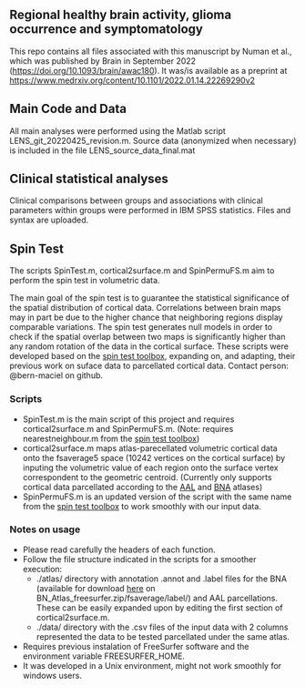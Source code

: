 ## Regional healthy brain activity, glioma occurrence and symptomatology ##

This repo contains all files associated with this manuscript by Numan et al., which was published by Brain in September 2022 (https://doi.org/10.1093/brain/awac180). It was/is available as a preprint at https://www.medrxiv.org/content/10.1101/2022.01.14.22269290v2

## Main Code and Data ##

All main analyses were performed using the Matlab script LENS_git_20220425_revision.m. Source data (anonymized when necessary) is included in the file LENS_source_data_final.mat

## Clinical statistical analyses ##

Clinical comparisons between groups and associations with clinical parameters within groups were performed in IBM SPSS statistics. Files and syntax are uploaded.


## Spin Test ##

The scripts SpinTest.m, cortical2surface.m and SpinPermuFS.m aim to perform the spin test in volumetric data. 

The main goal of the spin test is to guarantee the statistical significance of the spatial distribution of cortical data.
Correlations between brain maps may in part be due to the higher chance that neighboring regions display comparable variations.
The spin test generates null models in order to check if the spatial overlap between two maps is significantly higher than any random rotation of the data in the cortical surface.
These scripts were developed based on the [spin test toolbox](https://github.com/spin-test/spin-test), expanding on, and adapting, their previous work on suface data to parcellated cortical data.
Contact person: @bern-maciel on github.

### Scripts ###
* SpinTest.m is the main script of this project and requires cortical2surface.m and SpinPermuFS.m. (Note: requires nearestneighbour.m from the [spin test toolbox](https://github.com/spin-test/spin-test))
* cortical2surface.m maps atlas-parecellated volumetric cortical data onto the fsaverage5 space (10242 vertices on the cortical surface) by inputing the volumetric value of each region onto the surface vertex correspondent to the geometric centroid. (Currently only supports cortical data parcellated according to the [AAL](https://www.gin.cnrs.fr/en/tools/aal/) and [BNA](https://atlas.brainnetome.org/) atlases)
* SpinPermuFS.m is an updated version of the script with the same name from the [spin test toolbox](https://github.com/spin-test/spin-test) to work smoothly with our input data.

### Notes on usage ###
* Please read carefully the headers of each function.
* Follow the file structure indicated in the scripts for a smoother execution:
  * ./atlas/ directory with annotation .annot and .label files for the BNA (available for download [here](https://atlas.brainnetome.org/download.html) on BN_Atlas_freesurfer.zip/fsaverage/label/) and AAL parcellations. These can be easily expanded upon by editing the first section of cortical2surface.m.
  * ./data/ directory with the .csv files of the input data with 2 columns represented the data to be tested parcellated under the same atlas.
* Requires previous instalation of FreeSurfer software and the environment variable FREESURFER_HOME.
* It was developed in a Unix environment, might not work smoothly for windows users.
